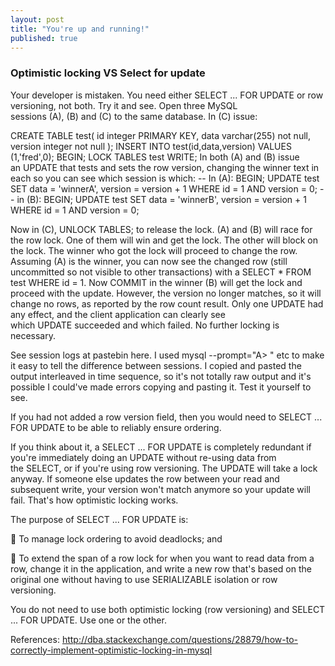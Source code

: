 ```yaml
---
layout: post
title: "You're up and running!"
published: true
---
```


### Optimistic locking VS Select for update

Your developer is mistaken. You need either SELECT ... FOR UPDATE or row versioning, not both. Try it and see. Open three MySQL sessions (A), (B) and (C) to the same database. In (C) issue:

CREATE TABLE test(
    id integer PRIMARY KEY,
    data varchar(255) not null,
    version integer not null
);
INSERT INTO test(id,data,version) VALUES (1,'fred',0);
BEGIN;
LOCK TABLES test WRITE;
In both (A) and (B) issue an UPDATE that tests and sets the row version, changing the winner text in 
each so you can see which session is which:
-- In (A):
BEGIN;
UPDATE test SET data = 'winnerA', 
			version = version + 1
WHERE id = 1 AND version = 0;
-- in (B):
BEGIN;
UPDATE test SET data = 'winnerB',
            version = version + 1
WHERE id = 1 AND version = 0;

Now in (C), UNLOCK TABLES; to release the lock.
(A) and (B) will race for the row lock. One of them will win and get the lock. The other will block on the lock. The winner who got the lock will proceed to change the row. Assuming (A) is the winner, you can now see the changed row (still uncommitted so not visible to other transactions) with a SELECT * FROM test WHERE id = 1.
Now COMMIT in the winner (B) will get the lock and proceed with the update. However, the version no longer matches, so it will change no rows, as reported by the row count result. Only one UPDATE had any effect, and the client application can clearly see which UPDATE succeeded and which failed. No further locking is necessary.

See session logs at pastebin here. I used mysql --prompt="A> " etc to make it easy to tell the difference between sessions. I copied and pasted the output interleaved in time sequence, so it's not totally raw output and it's possible I could've made errors copying and pasting it. Test it yourself to see.

If you had not added a row version field, then you would need to SELECT ... FOR UPDATE to be able to reliably ensure ordering.

If you think about it, a SELECT ... FOR UPDATE is completely redundant if you're immediately doing an UPDATE without re-using data from the SELECT, or if you're using row versioning. The UPDATE will take a lock anyway. If someone else updates the row between your read and subsequent write, your version won't match anymore so your update will fail. That's how optimistic locking works.

The purpose of SELECT ... FOR UPDATE is:

 To manage lock ordering to avoid deadlocks; and

 To extend the span of a row lock for when you want to read data from a row, change it in the application, and write a new row that's based on the original one without having to  use SERIALIZABLE isolation or row versioning.

You do not need to use both optimistic locking (row versioning) and SELECT ... FOR UPDATE. Use one or the other.

References:
http://dba.stackexchange.com/questions/28879/how-to-correctly-implement-optimistic-locking-in-mysql